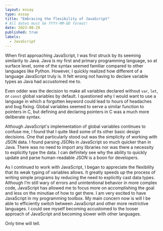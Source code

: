 ```yaml
---
layout: essay
type: essay
title: "Embracing the flexibility of JavaScript"
# All dates must be YYYY-MM-DD format!
date: 2023-08-29
published: true
labels:
  - JavaScript
---
```


When first approaching JavaScript, I was first struck by its seeming similarity to Java. 
Java is my first and primary programming language, so at surface level, some of the syntax seemed familiar compared to other languages like Python.
However, I quickly realized how different of a language JavaScript truly is. It felt wrong not having to declare variable types as Java had accustomed me to.

Even odder was the decision to make all variables declared without `var`, `let`, or `const` global variables by default.
I questioned why I would want to use a language in which a forgotten keyword could lead to hours of headaches and bug fixing.
Global variables seemed to serve a similar function to pointers in C, but defining and declaring pointers in C was a much more deliberate syntax.

Although JavaScript's implementation of global variables continues to confuse me, I found that I quite liked some of its other basic design decisions.
One that particularly stood out was the simplicity of working with JSON data. I found parsing JSONs in JavaScript so much quicker than in Java.
There was no need to import any libraries nor was there a necessity to explicitly type the data. 
I can definitely see why the ability to quickly update and parse human-readable JSON is a boon for developers.

As I continued to work with JavaScript, I began to appreciate the flexibility that its weak typing of variables allows.
It greatly speeds up the process of writing simple programs by reducing the need to explicitly cast data types.
Although I’m still wary of errors and unintentional behavior in more complex code, JavaScript has allowed me to focus more on accomplishing the goal and less on the minutiae of how to get there.
I am very excited to have JavaScript in my programming toolbox. My main concern now is will I be able to efficiently switch between JavaScript and other more restrictive languages.
I could see myself becoming accustomed to the looser approach of JavaScript and becoming slower with other languages.

Only time will tell.

